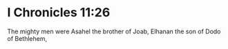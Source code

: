# I Chronicles 11:26

The mighty men were Asahel the brother of Joab, Elhanan the son of Dodo of Bethlehem,
